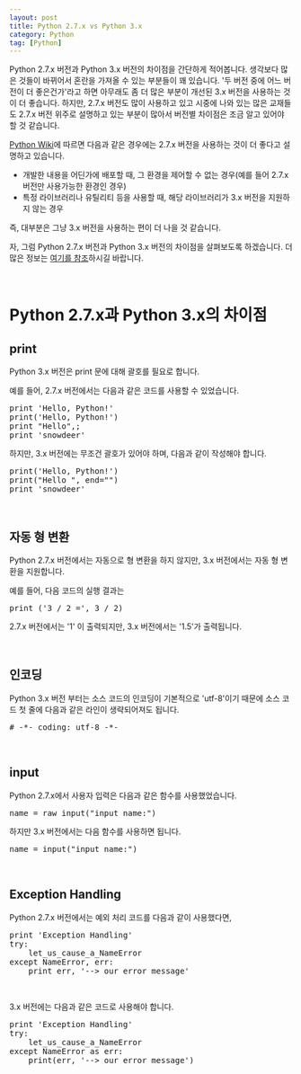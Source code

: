 ```yaml
---
layout: post
title: Python 2.7.x vs Python 3.x
category: Python
tag: [Python]
---
```


Python 2.7.x 버전과 Python 3.x 버전의 차이점을 간단하게 적어봅니다. 생각보다 많은 것들이 바뀌어서 혼란을 가져올 수 있는 부분들이 꽤 있습니다. '두 버전 중에 어느 버전이 더 좋은건가'라고 하면 아무래도 좀 더 많은 부분이 개선된 3.x 버전을 사용하는 것이 더 좋습니다. 하지만, 2.7.x 버전도 많이 사용하고 있고 시중에 나와 있는 많은 교재들도 2.7.x 버전 위주로 설명하고 있는 부분이 많아서 버전별 차이점은 조금 알고 있어야 할 것 같습니다.

[Python Wiki](https://wiki.python.org/moin/Python2orPython3)에 따르면 다음과 같은 경우에는 2.7.x 버전을 사용하는 것이 더 좋다고 설명하고 있습니다.

<ul>
 	<li>개발한 내용을 어딘가에 배포할 때, 그 환경을 제어할 수 없는 경우(예를 들어 2.7.x 버전만 사용가능한 환경인 경우)</li>
 	<li>특정 라이브러리나 유틸리티 등을 사용할 때, 해당 라이브러리가 3.x 버전을 지원하지 않는 경우</li>
</ul>
즉, 대부분은 그냥 3.x 버전을 사용하는 편이 더 나을 것 같습니다.


자, 그럼 Python 2.7.x 버전과 Python 3.x 버전의 차이점을 살펴보도록 하겠습니다. 더 많은 정보는 [여기를 참조](http://sebastianraschka.com/Articles/2014_python_2_3_key_diff.html)하시길 바랍니다.

<br>

# Python 2.7.x과 Python 3.x의 차이점

## print

Python 3.x 버전은 print 문에 대해 괄호를 필요로 합니다.

예를 들어, 2.7.x 버전에서는 다음과 같은 코드를 사용할 수 있었습니다.

<pre class="prettyprint">print 'Hello, Python!'
print('Hello, Python!')
print "Hello",;
print 'snowdeer'</pre>

하지만, 3.x 버전에는 무조건 괄호가 있어야 하며, 다음과 같이 작성해야 합니다.

<pre class="prettyprint">print('Hello, Python!')
print("Hello ", end="")
print 'snowdeer'</pre>

<br>

## 자동 형 변환

Python 2.7.x 버전에서는 자동으로 형 변환을 하지 않지만, 3.x 버전에서는 자동 형 변환을 지원합니다.

예를 들어, 다음 코드의 실행 결과는

<pre class="prettyprint">print ('3 / 2 =', 3 / 2)</pre>

2.7.x 버전에서는 '1' 이 출력되지만, 3.x 버전에서는 '1.5'가 출력됩니다.

<br>

## 인코딩

Python 3.x 버전 부터는 소스 코드의 인코딩이 기본적으로 'utf-8'이기 때문에 소스 코드 첫 줄에 다음과 같은 라인이 생략되어져도 됩니다.
<pre class="prettyprint"># -*- coding: utf-8 -*-</pre>

<br>

## input

Python 2.7.x에서 사용자 입력은 다음과 같은 함수를 사용했었습니다.

<pre class="prettyprint">name = raw_input("input name:")</pre>

하지만 3.x 버전에서는 다음 함수를 사용하면 됩니다.

<pre class="prettyprint">name = input("input name:")</pre>

<br>

## Exception Handling

Python 2.7.x 버전에서는 예외 처리 코드를 다음과 같이 사용했다면,

<pre class="prettyprint">print 'Exception Handling'
try:
    let_us_cause_a_NameError
except NameError, err:
    print err, '--&gt; our error message'</pre>
&nbsp;

3.x 버전에는 다음과 같은 코드로 사용해야 합니다.

<pre class="prettyprint">print 'Exception Handling'
try:
    let_us_cause_a_NameError
except NameError as err:
    print(err, '--&gt; our error message')</pre>
